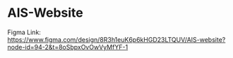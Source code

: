 # AIS-Website

Figma Link: https://www.figma.com/design/8R3h1euK6p6kHGD23LTQUV/AIS-website?node-id=94-2&t=8oSbpxOvOwVyMfYF-1
